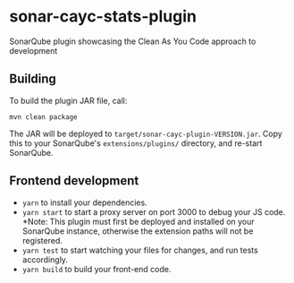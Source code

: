 # sonar-cayc-stats-plugin
SonarQube plugin showcasing the Clean As You Code approach to development

## Building

To build the plugin JAR file, call:

```
mvn clean package
```

The JAR will be deployed to `target/sonar-cayc-plugin-VERSION.jar`. Copy this to your SonarQube's `extensions/plugins/` directory, and re-start SonarQube.

## Frontend development

* `yarn` to install your dependencies.
* `yarn start` to start a proxy server on port 3000 to debug your JS code.  
  *Note: This plugin must first be deployed and installed on your SonarQube instance, otherwise the extension paths will not be registered.
* `yarn test` to start watching your files for changes, and run tests accordingly.
* `yarn build` to build your front-end code.